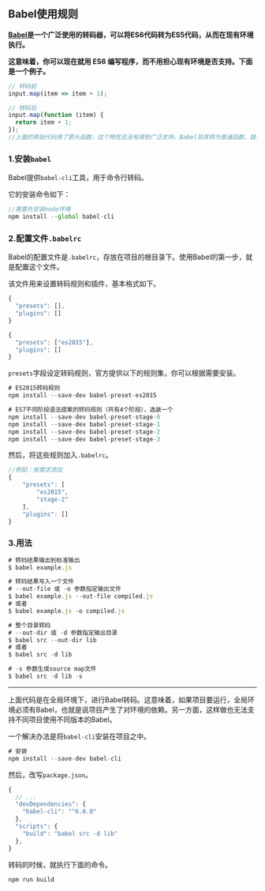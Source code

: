 ## Babel使用规则

**[Babel](https://babeljs.io/)是一个广泛使用的转码器，可以将ES6代码转为ES5代码，从而在现有环境执行。**

**这意味着，你可以现在就用 ES6 编写程序，而不用担心现有环境是否支持。下面是一个例子。**

```js
// 转码前
input.map(item => item + 1);

// 转码后
input.map(function (item) {
  return item + 1;
});
//上面的原始代码用了箭头函数，这个特性还没有得到广泛支持，Babel将其转为普通函数，就能在现有的JavaScript环境执行了。
```

### 1.安装`babel`

Babel提供`babel-cli`工具，用于命令行转码。

它的安装命令如下：

```js
//需要先安装node环境
npm install --global babel-cli
```



### 2.配置文件`.babelrc`

Babel的配置文件是`.babelrc`，存放在项目的根目录下。使用Babel的第一步，就是配置这个文件。

该文件用来设置转码规则和插件，基本格式如下。

```js
{
  "presets": [],
  "plugins": []
}

{
  "presets": ["es2015"],
  "plugins": []
}
```

`presets`字段设定转码规则，官方提供以下的规则集，你可以根据需要安装。

```js
# ES2015转码规则
npm install --save-dev babel-preset-es2015

# ES7不同阶段语法提案的转码规则（共有4个阶段），选装一个
npm install --save-dev babel-preset-stage-0
npm install --save-dev babel-preset-stage-1
npm install --save-dev babel-preset-stage-2
npm install --save-dev babel-preset-stage-3
```

然后，将这些规则加入`.babelrc`。

```js
//例如：按需求添加
{
    "presets": [
      	"es2015",
      	"stage-2"
    ],
	"plugins": []
}
```

### 3.用法

```js
# 转码结果输出到标准输出
$ babel example.js

# 转码结果写入一个文件
# --out-file 或 -o 参数指定输出文件
$ babel example.js --out-file compiled.js
# 或者
$ babel example.js -o compiled.js

# 整个目录转码
# --out-dir 或 -d 参数指定输出目录
$ babel src --out-dir lib
# 或者
$ babel src -d lib

# -s 参数生成source map文件
$ babel src -d lib -s
```

------

上面代码是在全局环境下，进行Babel转码。这意味着，如果项目要运行，全局环境必须有Babel，也就是说项目产生了对环境的依赖。另一方面，这样做也无法支持不同项目使用不同版本的Babel。

一个解决办法是将`babel-cli`安装在项目之中。

```js
# 安装
npm install --save-dev babel-cli
```

然后，改写`package.json`。

```js
{
  // ...
  "devDependencies": {
    "babel-cli": "^6.0.0"
  },
  "scripts": {
    "build": "babel src -d lib"
  },
}
```

转码的时候，就执行下面的命令。

```js
npm run build
```

